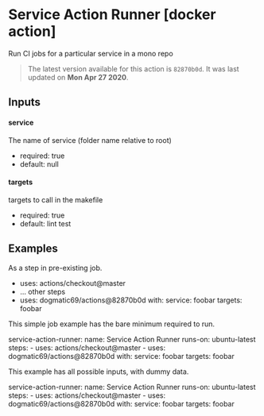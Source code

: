<!-- NOTICE: Auto generated file! -->
# Service Action Runner [docker action]

Run CI jobs for a particular service in a mono repo

> The latest version available for this action is `82870b0d`. It was last
updated on **Mon Apr 27 2020**.

## Inputs

#### service

The name of service (folder name relative to root)

- required: true
- default: null

#### targets

targets to call in the makefile

- required: true
- default: lint test


## Examples

As a step in pre-existing job.

  - uses: actions/checkout@master
  - ... other steps
  - uses: dogmatic69/actions@82870b0d
    with:
      service: foobar
      targets: foobar


This simple job example has the bare minimum required to run.

  service-action-runner:
    name: Service Action Runner
    runs-on: ubuntu-latest
    steps:
      - uses: actions/checkout@master
      - uses: dogmatic69/actions@82870b0d
        with:
          service: foobar
          targets: foobar

This example has all possible inputs, with dummy data.

  service-action-runner:
    name: Service Action Runner
      runs-on: ubuntu-latest
      steps:
        - uses: actions/checkout@master
        - uses: dogmatic69/actions@82870b0d
        with:
          service: foobar
          targets: foobar
